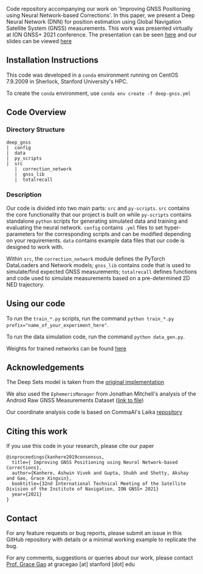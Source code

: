 Code repository accompanying our work on 'Improving GNSS Positioning using Neural Network-based Corrections'. In this paper, we present a Deep Neural Network (DNN) for position estimation using Global Navigation Satellite System (GNSS) measurements. This work was presented virtually at ION GNSS+ 2021 conference. The presentation can be seen [here](https://youtu.be/_ZeEkEPwtAw) and our slides can be viewed [here](https://stanford.box.com/s/dj2eg3v886u408s234p92r52nok8twst) 

## Installation Instructions
This code was developed in a `conda` environment running on CentOS 7.9.2009 in Sherlock, Stanford University's HPC. 

To create the `conda` environment, use `conda env create -f deep-gnss.yml`


## Code Overview
### Directory Structure
```
deep_gnss
|  config
|  data
|  py_scripts
|  src
   |  correction_network
   |  gnss_lib
   |  totalrecall
```
### Description
Our code is divided into two main parts: `src` and `py-scripts`. `src` contains the core functionality that our project is built on while `py-scripts` contains  standalone `python` scripts for generating simulated data and training and evaluating the neural network. `config` contains `.yml` files to set hyper-parameters for the corresponding scripts and can be modified depending on your requirements. `data` contains example data files that our code is designed to work with.

Within `src`, the `correction_network` module defines the PyTorch DataLoaders and Network models; `gnss_lib` contains code that is used to simulate/find expected GNSS measurements; `totalrecall` defines functions and code used to simulate measurements based on a pre-determined 2D NED trajectory.

## Using our code
To run the `train_*.py` scripts, run the command `python train_*.py prefix="name_of_your_experiment_here"`. 

To run the data simulation code, run the command `python data_gen.py`.

Weights for trained networks can be found [here](https://stanford.box.com/s/pai1cqayccwumfa0289388e8y662p772)

## Acknowledgements
The Deep Sets model is taken from the [original implementation](https://github.com/yassersouri/pytorch-deep-sets)

We also used the `EphemerisManager` from Jonathan Mitchell's analysis of the Android Raw GNSS Measurements Dataset ([link to file]((https://github.com/johnsonmitchelld/gnss-analysis/blob/main/gnssutils/ephemeris_manager.py)))

Our coordinate analysis code is based on CommaAI's Laika [repository](https://github.com/commaai/laika)

## Citing this work
If you use this code in your research, please cite our paper
```
@inproceedings{kanhere2019consensus,
  title={ Improving GNSS Positioning using Neural Network-based Corrections},
  author={Kanhere, Ashwin Vivek and Gupta, Shubh and Shetty, Akshay and Gao, Grace Xingxin},
  booktitle={32nd International Technical Meeting of the Satellite Division of the Institute of Navigation, ION GNSS+ 2021}
  year={2021}
}
```
## Contact
For any feature requests or bug reports, please submit an issue in this GitHub repository with details or a minimal working example to replicate the bug.

For any comments, suggestions or queries about our work, please contact [Prof. Grace Gao](https://aa.stanford.edu/person/grace-gao) at gracegao [at] stanford [dot] edu
